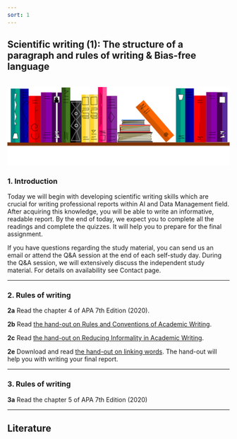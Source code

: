 ```yaml
---
sort: 1
---
```


## Scientific writing (1): The structure of a paragraph and rules of writing & Bias-free language
\
<img src="./images/books_banner.png" alt="Books banner" width="600">

### 1. Introduction
Today we will begin with developing scientific writing skills which are crucial for writing professional reports within AI and Data Management field. After acquiring this knowledge, you will be able to write an informative, readable report.
By the end of  today, we expect you to complete all the readings and complete the quizzes. It will help you to prepare for the final assignment.  

If you have questions regarding the study material, you can send us an email or attend the Q&A session at the end of each self-study day. During the Q&A session, we will extensively discuss the independent study material. For details on availability see Contact page.



***
### 2. Rules of writing

__2a__ Read the chapter 4 of APA 7th Edition (2020).

__2b__ Read  [the hand-out on Rules and Conventions of Academic Writing](https://drhazelhall.files.wordpress.com/2013/01/2013_hall_rules-conventions_ac_writing.pdf).

__2c__ Read [the hand-out on Reducing Informality in Academic Writing](https://d101vc9winf8ln.cloudfront.net/documents/26773/original/Reducing_Informality_in_Academic_WritingATI.pdf?1565036151).

__2e__ Download and read [the hand-out on linking words](https://www.smart-words.org/linking-words/linking-words.pdf). The hand-out will help you with writing your final report.



***
### 3. Rules of writing

__3a__ Read the chapter 5 of APA 7th Edition (2020)


***

## __Literature__
